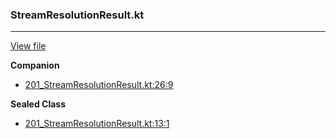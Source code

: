 ### StreamResolutionResult.kt
---
[View file](../files/201_StreamResolutionResult.kt)

**Companion**

 - [201_StreamResolutionResult.kt:26:9](../files/201_StreamResolutionResult.kt#L26)

**Sealed Class**

 - [201_StreamResolutionResult.kt:13:1](../files/201_StreamResolutionResult.kt#L13)
